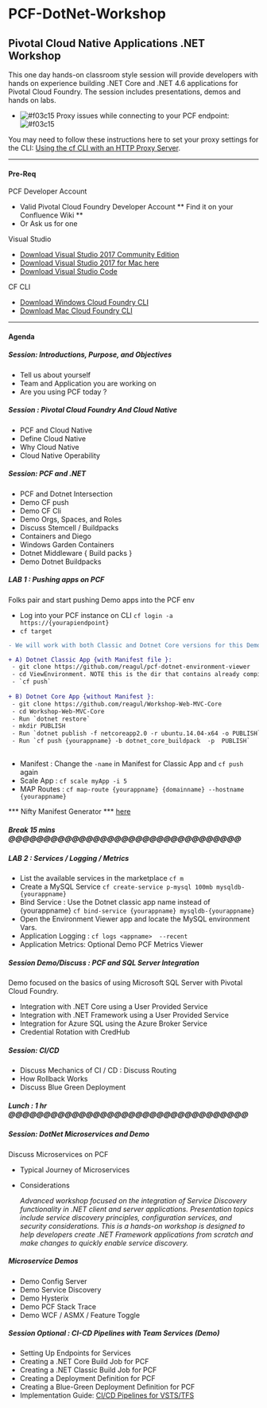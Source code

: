 # PCF-DotNet-Workshop
## Pivotal Cloud Native Applications .NET Workshop
This one day hands-on classroom style session will provide developers with hands on experience building .NET Core and .NET 4.6 applications for Pivotal Cloud Foundry. The session includes presentations, demos and hands on labs.

- ![#f03c15](https://placehold.it/15/f03c15/000000?text=+) Proxy issues while connecting to your PCF endpoint:  ![#f03c15](https://placehold.it/15/f03c15/000000?text=+)

You may need to follow these instructions here to set your proxy settings for the CLI: [Using the cf CLI with an HTTP Proxy Server](https://docs.cloudfoundry.org/cf-cli/http-proxy.html).
- - - 
#### Pre-Req

PCF Developer Account 

- Valid Pivotal Cloud Foundry Developer Account ** Find it on your Confluence Wiki **
- Or Ask us for one

Visual Studio 

- [Download Visual Studio 2017 Community Edition](https://www.visualstudio.com/thank-you-downloading-visual-studio/?sku=Community&rel=15)
- [Download Visual Studio 2017 for Mac here ]( https://www.visualstudio.com/vs/visual-studio-mac/ ) 
- [Download Visual Studio Code](https://code.visualstudio.com/?wt.mc_id=vscom_downloads)

CF CLI 
- [Download Windows Cloud Foundry CLI](https://cli.run.pivotal.io/stable?release=windows64&source=github)
- [Download Mac Cloud Foundry CLI](https://cli.run.pivotal.io/stable?release=macosx64-binary&source=github)

- - -
#### Agenda
##### Session: Introductions, Purpose, and Objectives

- Tell us about yourself 
- Team and Application you are working on
- Are you using PCF today ?

##### Session : Pivotal Cloud Foundry And Cloud Native
-  PCF and Cloud Native 
-  Define Cloud Native 
-  Why Cloud Native 
- Cloud Native Operability 

##### Session: PCF and .NET

- PCF and Dotnet Intersection 
- Demo CF push 
- Demo CF Cli 
- Demo Orgs, Spaces, and Roles
- Discuss Stemcell / Buildpacks 
- Containers and Diego
- Windows Garden Containers 
- Dotnet Middleware { Build packs } 
- Demo Dotnet Buildpacks 


##### LAB 1 : Pushing apps on PCF  
Folks pair and start pushing Demo apps into the PCF env 

- Log into your PCF instance on CLI `cf login -a https://{yourapiendpoint}`
- `cf target` 

```diff
- We will work with both Classic and Dotnet Core versions for this Demo.
```
```diff
+ A) Dotnet Classic App {with Manifest file }: 
 - git clone https://github.com/reagul/pcf-dotnet-environment-viewer
 - cd ViewEnvironment. NOTE this is the dir that contains already compiled code for convinience
 - `cf push`
 
+ B) Dotnet Core App {without Manifest }:
 - git clone https://github.com/reagul/Workshop-Web-MVC-Core
 - cd Workshop-Web-MVC-Core
 - Run `dotnet restore`
 - mkdir PUBLISH 
 - Run `dotnet publish -f netcoreapp2.0 -r ubuntu.14.04-x64 -o PUBLISH`
 - Run `cf push {yourappname} -b dotnet_core_buildpack  -p  PUBLISH`
 
 ```
 
- Manifest : Change the `-name` in Manifest for Classic App and `cf push ` again
- Scale App : `cf scale myApp -i 5 `
- MAP Routes : `cf map-route {yourappname} {domainname} --hostname {yourappname}`


*** Nifty Manifest Generator *** [here](http://cfmanigen.mybluemix.net/)

##### Break 15 mins @@@@@@@@@@@@@@@@@@@@@@@@@@@@@@@@@

##### LAB 2 : Services / Logging / Metrics 

-  List the available services in the marketplace  `cf m`
- Create a MySQL Service
   `cf create-service p-mysql 100mb mysqldb-{yourappname}`
- Bind Service : Use the Dotnet classic app name instead of  {yourappname} 
   `cf bind-service {yourappname} mysqldb-{yourappname} ` 
- Open the Environment Viewer app and locate the MySQL environment Vars.
-   Application Logging : 
	`cf logs <appname>  --recent`
-   Application Metrics: Optional Demo PCF Metrics Viewer 


##### Session Demo/Discuss : PCF and SQL Server Integration

Demo focused on the basics of using Microsoft SQL Server with Pivotal Cloud Foundry.

-  Integration with .NET Core using a User Provided Service
-  Integration with .NET Framework using a User Provided Service
-  Integration for Azure SQL using the Azure Broker Service
-  Credential Rotation with CredHub 

##### Session: CI/CD 

- Discuss Mechanics of CI / CD : Discuss Routing 
- How Rollback Works 
- Discuss Blue Green Deployment 

##### Lunch : 1 hr @@@@@@@@@@@@@@@@@@@@@@@@@@@@@@@@@@


##### Session: DotNet Microservices and Demo 

Discuss Microservices on PCF 

- Typical Journey of Microservices 
- Considerations 

	*Advanced workshop focused on the integration of Service Discovery functionality in .NET client and server applications. Presentation topics include service discovery principles, configuration services, and security considerations. This is a hands-on workshop is designed to help developers create .NET Framework applications from scratch and make changes to quickly enable service discovery.*

##### Microservice Demos

-   Demo Config Server
-   Demo Service Discovery 
-   Demo Hysterix
-   Demo PCF Stack Trace
-   Demo WCF / ASMX / Feature Toggle 


##### Session Optional : CI-CD Pipelines with Team Services (Demo)

-   Setting Up Endpoints for Services
-   Creating a .NET Core Build Job for PCF
-   Creating a .NET Classic Build Job for PCF
-   Creating a Deployment Definition for PCF
-   Creating a Blue-Green Deployment Definition for PCF
-   Implementation Guide: [CI/CD Pipelines for VSTS/TFS](./documents/PivotalTeamFoundationServicesCICD.docx.pdf)  

